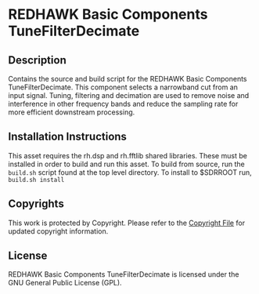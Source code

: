 # REDHAWK Basic Components TuneFilterDecimate
 
## Description

Contains the source and build script for the REDHAWK Basic Components TuneFilterDecimate. This component selects a narrowband cut from an input signal.   Tuning, filtering and decimation are used to remove noise and interference in other frequency bands and reduce the sampling rate for more efficient downstream processing.
  
 
## Installation Instructions
This asset requires the rh.dsp and rh.fftlib shared libraries. These must be installed in order to build and run this asset.
To build from source, run the `build.sh` script found at the top level directory. To install to $SDRROOT run, `build.sh install` 

## Copyrights

This work is protected by Copyright. Please refer to the [Copyright File](COPYRIGHT) for updated copyright information.

## License

REDHAWK Basic Components TuneFilterDecimate is licensed under the GNU General Public License (GPL).